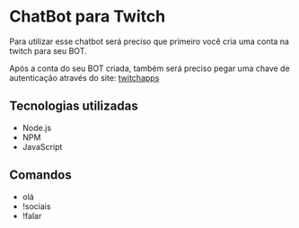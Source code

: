 # **ChatBot para Twitch**

Para utilizar esse chatbot será preciso que primeiro você cria uma conta na twitch para seu BOT.

Após a conta do seu BOT criada, também será preciso pegar uma chave de autenticação através do site: [twitchapps](https://twitchapps.com/tmi/)

## **Tecnologias utilizadas**

* Node.js
* NPM
* JavaScript

## Comandos

* olá
* !sociais
* !falar